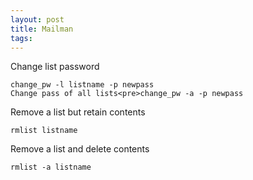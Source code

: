 ```yaml
---
layout: post 
title: Mailman
tags: 
---
```


Change list password

    change_pw -l listname -p newpass
    Change pass of all lists<pre>change_pw -a -p newpass

Remove a list but retain contents

    rmlist listname

Remove a list and delete contents

    rmlist -a listname
